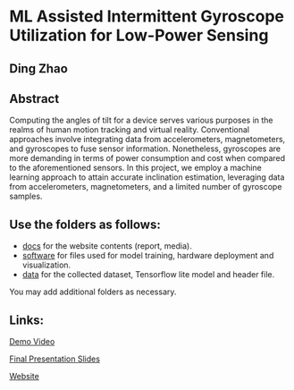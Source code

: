 # ML Assisted Intermittent Gyroscope Utilization for Low-Power Sensing

## Ding Zhao

## Abstract
Computing the angles of tilt for a device serves various purposes in the realms of human motion tracking and virtual reality. Conventional approaches involve integrating data from accelerometers, magnetometers, and gyroscopes to fuse sensor information. Nonetheless, gyroscopes are more demanding in terms of power consumption and cost when compared to the aforementioned sensors. In this project, we employ a machine learning approach to attain accurate inclination estimation, leveraging data from accelerometers, magnetometers, and a limited number of gyroscope samples.

## Use the folders as follows:

* [docs](docs) for the website contents (report, media).
* [software](software) for files used for model training, hardware deployment and visualization.
* [data](data) for the collected dataset, Tensorflow lite model and header file.

You may add additional folders as necessary.

## Links:  
[Demo Video](docs/media/202A_demo.mov)

[Final Presentation Slides](docs/media/Final_Presentation.pdf)

[Website](https://dizzydz99.github.io/ECEM202A_project/)
